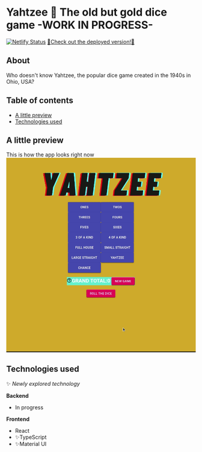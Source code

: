 
# Yahtzee 🎲 The old but gold dice game -WORK IN PROGRESS-

[![Netlify Status](https://api.netlify.com/api/v1/badges/043a20f7-ce07-4b36-83cf-745be3752ed3/deploy-status)](https://app.netlify.com/sites/yahtzee123/deploys)
[🚀Check out the deployed version!🚀](https://yahtzee123.netlify.app/)

## About

Who doesn't know Yahtzee, the popular dice game created in the 1940s in Ohio, USA? 

## Table of contents

- [A little preview](#A-little-preview)
- [Technologies used](#Technologies-used)


## A little preview

This is how the app looks right now
![Yahtzee preview](https://github.com/grakify90/Yahtzee/blob/development/Peek%202020-09-16%2011-30.gif)

## Technologies used
✨ _Newly explored technology_

**Backend**
- In progress

**Frontend**
- React
- ✨TypeScript
- ✨Material UI 


